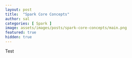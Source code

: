 ```yaml
---
layout: post
title:  "Spark Core Concepts"
author: sal
categories: [ Spark ]
image: assets/images/posts/spark-core-concepts/main.png
featured: true
hidden: true
---
```


Test
